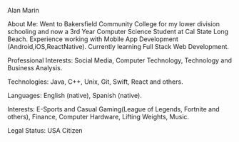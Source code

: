 Alan Marin

About Me: Went to Bakersfield Community College for my lower division schooling and now a 3rd Year Computer Science Student at Cal State Long Beach. Experience working with Mobile App Development (Android,iOS,ReactNative). Currently learning Full Stack Web Development.

Professional Interests: Social Media, Computer Technology, Technology and Business Analysis.

Technologies: Java, C++, Unix, Git, Swift, React and others.

Languages: English (native), Spanish (native).

Interests: E-Sports and Casual Gaming(League of Legends, Fortnite and others), Finance, Computer Hardware, Lifting Weights, Music.

Legal Status: USA Citizen
